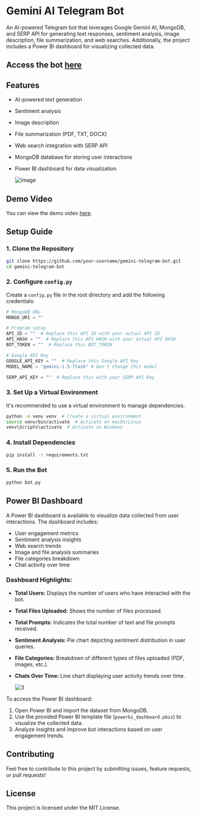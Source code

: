 # Gemini AI Telegram Bot

An AI-powered Telegram bot that leverages Google Gemini AI, MongoDB, and SERP API for generating text responses, sentiment analysis, image description, file summarization, and web searches. Additionally, the project includes a Power BI dashboard for visualizing collected data.

## Access the bot [here](https://t.me/Ram04_Img_Bot)

## Features
- AI-powered text generation
- Sentiment analysis
- Image description
- File summarization (PDF, TXT, DOCX)
- Web search integration with SERP API
- MongoDB database for storing user interactions
- Power BI dashboard for data visualization
  
  ![image](https://github.com/user-attachments/assets/369fa96f-f421-4cf9-9668-15ee681df7e7)

## Demo Video

You can view the demo video [here](https://www.loom.com/share/faf8b2d3fd034118ac17e87d483f480d?sid=4ad8c126-0570-4826-ba8d-cd2b3e69427d).


## Setup Guide

### 1. Clone the Repository
```bash
git clone https://github.com/your-username/gemini-telegram-bot.git
cd gemini-telegram-bot
```

### 2. Configure `config.py`
Create a `config.py` file in the root directory and add the following credentials:

```python
# MongoDB URL
MONGO_URI = ""

# Program setup
API_ID = ""  # Replace this API ID with your actual API ID
API_HASH = ""  # Replace this API HASH with your actual API HASH
BOT_TOKEN = ""  # Replace this BOT_TOKEN

# Google API Key
GOOGLE_API_KEY = ""  # Replace this Google API Key
MODEL_NAME = "gemini-1.5-flash" # Don't Change this model

SERP_API_KEY = ""  # Replace this with your SERP API Key
```

### 3. Set Up a Virtual Environment
It's recommended to use a virtual environment to manage dependencies.

```bash
python -m venv venv  # Create a virtual environment
source venv/bin/activate  # Activate on macOS/Linux
venv\Scripts\activate  # Activate on Windows
```

### 4. Install Dependencies
```bash
pip install -r requirements.txt
```

### 5. Run the Bot
```bash
python bot.py
```

## Power BI Dashboard
A Power BI dashboard is available to visualize data collected from user interactions. The dashboard includes:
- User engagement metrics
- Sentiment analysis insights
- Web search trends
- Image and file analysis summaries
- File categories breakdown
- Chat activity over time

### Dashboard Highlights:
- **Total Users:** Displays the number of users who have interacted with the bot.
- **Total Files Uploaded:** Shows the number of files processed.
- **Total Prompts:** Indicates the total number of text and file prompts received.
- **Sentiment Analysis:** Pie chart depicting sentiment distribution in user queries.
- **File Categories:** Breakdown of different types of files uploaded (PDF, images, etc.).
- **Chats Over Time:** Line chart displaying user activity trends over time.

  ![3](https://github.com/user-attachments/assets/8b48b3cd-cc0a-4592-ba83-f72633471455)

To access the Power BI dashboard:
1. Open Power BI and import the dataset from MongoDB.
2. Use the provided Power BI template file (`powerbi_dashboard.pbix`) to visualize the collected data.
3. Analyze insights and improve bot interactions based on user engagement trends.

## Contributing
Feel free to contribute to this project by submitting issues, feature requests, or pull requests!

## License
This project is licensed under the MIT License.

